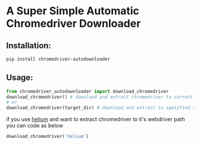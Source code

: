 # A Super Simple Automatic Chromedriver Downloader

## Installation:
```bash
pip install chromedriver-autodownloader
```

## Usage:
```python
from chromedriver_autodownloader import download_chromedriver
download_chromedriver() # download and extract chromedriver to current directory
# or
download_chromedriver(target_dir) # download and extract to spesified target directory
```

if you use [helium](https://github.com/mherrmann/selenium-python-helium) and want to extract chromedriver to it's webdriver path you can code as below
```python
download_chromedriver('helium')
```
